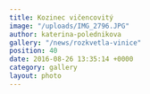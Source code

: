 ```yaml
---
title: Kozinec vičencovitý
image: "/uploads/IMG_2796.JPG"
author: katerina-polednikova
gallery: "/news/rozkvetla-vinice"
position: 40
date: 2016-08-26 13:35:14 +0000
category: gallery
layout: photo
---
```

